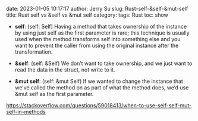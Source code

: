 date: 2023-01-05 10:17:17
author: Jerry Su
slug: Rust-self-&self-&mut-self
title: Rust self vs &self vs &mut self
category: 
tags: Rust
toc: show

- **self**: (self: Self) Having a method that takes ownership of the instance by using just self as the first parameter is rare; this technique is usually used when the method transforms self into something else and you want to prevent the caller from using the original instance after the transformation.

- **&self**: (self: &Self) We don’t want to take ownership, and we just want to read the data in the struct, not write to it.

- **&mut self**: (self: &mut Self) If we wanted to change the instance that we’ve called the method on as part of what the method does, we’d use &mut self as the first parameter.



https://stackoverflow.com/questions/59018413/when-to-use-self-self-mut-self-in-methods

